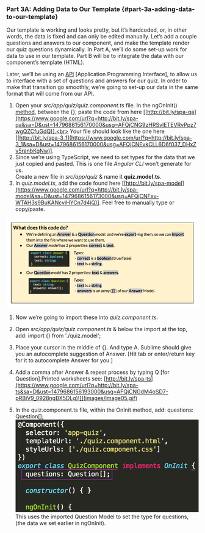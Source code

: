 ### Part 3A: Adding Data to Our Template {#part-3a-adding-data-to-our-template}

Our template is working and looks pretty, but it’s hardcoded, or, in other words, the data is fixed and can only be edited manually. Let’s add a couple questions and answers to our component, and make the template render our quiz questions dynamically. In Part A, we’ll do some set-up work for data to use in our template. Part B will be to integrate the data with our component’s template (HTML).

Later, we’ll be using an [API](https://www.google.com/url?q=http://bit.ly/CnCgloss&sa=D&ust=1479686156166000&usg=AFQjCNGJrppcfsV8r9eNOVF4hKEJwl_RIA) [Application Programming Interface], to allow us to interface with a set of  questions and answers for our quiz. In order to make that transition go smoothly, we’re going to set-up our data in the same format that will come from our API.

1.  Open your *src/app/quiz/quiz.component.ts* file. In the <span class="ref">ngOnInit()</span> [method](https://www.google.com/url?q=http://bit.ly/CnCgloss&sa=D&ust=1479686156169000&usg=AFQjCNEEl_qdefuKpEwpc-LvjU-N2qu7RQ), between the <span class="ref">{}<span>, paste the code from here [[http://bit.ly/spa-qa](https://www.google.com/url?q=http://bit.ly/spa-qa&sa=D&ust=1479686156170000&usg=AFQjCNG9zHRSvIETEVRvPpz7wgQZCfuGdQ)].<br> Your file should look like the one here [[http://bit.ly/spa-3_1](https://www.google.com/url?q=http://bit.ly/spa-3_1&sa=D&ust=1479686156170000&usg=AFQjCNEvkCLL6D6f037_DHxZv5ranbKgNw)].
2.  Since we’re using TypeScript, we need to set types for the data that we just copied and pasted. This is one file *Angular CLI* won’t generate for us. <br> Create a new file in *src/app/quiz* &amp; name it **quiz.model.ts**.
3.  In *quiz.model.ts*, add the code found here [[http://bit.ly/spa-model](https://www.google.com/url?q=http://bit.ly/spa-model&sa=D&ust=1479686156173000&usg=AFQjCNFxv-WTAH3s9BuKANcviHYCn7d4iQ)]. Feel free to manually type or copy/paste.

  ![](../images/18.png)

1.  Now we’re going to import these into *quiz.component.ts*.

  1.  Open *src/app/quiz/quiz.component.ts* &amp; below the <span class="ref">import</span> at the top, add: <span class="new">import {} from &#039;./quiz.model&#039;;</span>
  2.  Place your cursor in the middle of <span class="ref">{}</span>. And type  <span class="new">A</span>. Sublime should give you an autocomplete suggestion of <span class="ref">Answer</span>. [Hit tab or enter/return key for it to autocomplete <span class="new">Answer</span> for you.]
  3.  Add a comma after <span class="ref">Answer</span> &amp; repeat process by typing <span class="new">Q</span> [for Question].Printed worksheets see: [http://bit.ly/spa-ts](https://www.google.com/url?q=http://bit.ly/spa-ts&sa=D&ust=1479686156193000&usg=AFQjCNGdM4oSD7-pRBiV9_0928ngBX5DLg)![](images/image05.gif)

1.  In the quiz.component.ts file, within the OnInit method, add: questions: Question[];![](images/image14.png)This uses the imported Question Model to set the type for questions, (the data we set earlier in ngOnInit).